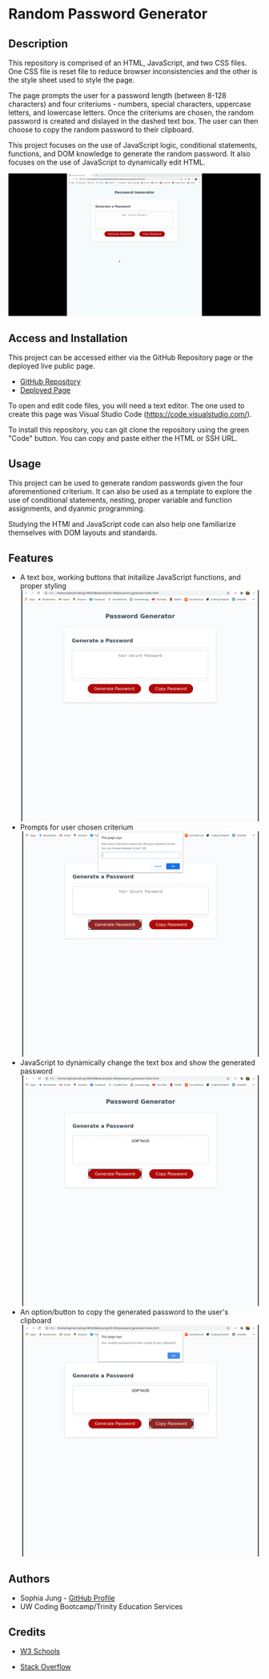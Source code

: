 # Random Password Generator

## Description

This repository is comprised of an HTML, JavaScript, and two CSS files. One CSS file is reset file to reduce browser inconsistencies and the other is the style sheet used to style the page.

The page prompts the user for a password length (between 8-128 characters) and four criteriums - numbers, special characters, uppercase letters, and lowercase letters. Once the criteriums are chosen, the random password is created and dislayed in the dashed text box. The user can then choose to copy the random password to their clipboard. 

This project focuses on the use of JavaScript logic, conditional statements, functions, and DOM knowledge to generate the random password. It also focuses on the use of JavaScript to dynamically edit HTML. 

![Demo Video](./assets/demo.gif)

## Access and Installation

This project can be accessed either via the GitHub Repository page or the deployed live public page.

- [GitHub Repository](https://github.com/sophia2798/password_generator)
- [Deployed Page](https://sophia2798.github.io/password_generator/)

To open and edit code files, you will need a text editor. The one used to create this page was Visual Studio Code (https://code.visualstudio.com/).

To install this repository, you can git clone the repository using the green "Code" button. You can copy and paste either the HTML or SSH URL.

## Usage

This project can be used to generate random passwords given the four aforementioned criterium. It can also be used as a template to explore the use of conditional statements, nesting, proper variable and function assignments, and dyanmic programming. 

Studying the HTMl and JavaScript code can also help one familiarize themselves with DOM layouts and standards. 

## Features

- A text box, working buttons that initailize JavaScript functions, and proper styling
![alt-text](./assets/initial.png "Initial Page")
- Prompts for user chosen criterium
![alt-text](./assets/prompt.png "Prompts")
- JavaScript to dynamically change the text box and show the generated password
![alt-text](./assets/result.png "Password Result in Text Box")
- An option/button to copy the generated password to the user's clipboard
![alt-text](./assets/copy.png "Copy")

## Authors

- Sophia Jung - [GitHub Profile](https://github.com/sophia2798)
- UW Coding Bootcamp/Trinity Education Services

## Credits 

- [W3 Schools](https://www.w3schools.com/default.asp) 

- [Stack Overflow](https://stackoverflow.com/)